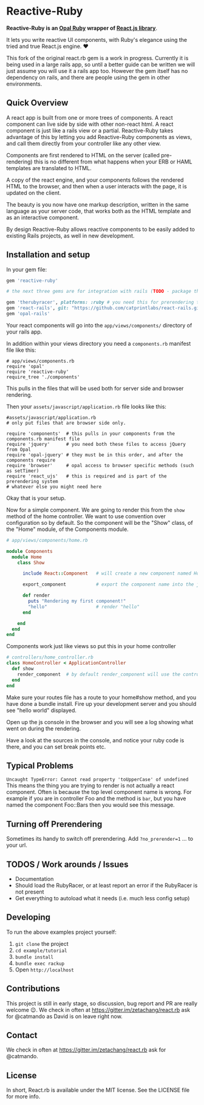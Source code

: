 # Reactive-Ruby

**Reactive-Ruby is an [Opal Ruby](http://opalrb.org) wrapper of [React.js library](http://facebook.github.io/react/)**.

It lets you write reactive UI components, with Ruby's elegance using the tried and true React.js engine. :heart:

This fork of the original react.rb gem is a work in progress.  Currently it is being used in a large rails app, so until a better guide can be written we will just assume you will use it a rails app too.  However the gem itself has no dependency on rails, and there are people using the gem in other environments.

## Quick Overview

A react app is built from one or more trees of components.  A react component can live side by side with other non-react html. A react component is just like a rails view or a partial.  Reactive-Ruby takes advantage of this by letting you add Reactive-Ruby components as views, and call them directly from your controller like any other view.

Components are first rendered to HTML on the server (called pre-rendering) this is no different from what happens when your ERB or HAML templates are translated to HTML.  

A copy of the react engine, and your components follows the rendered HTML to the browser, and then when a user interacts with the page, it is updated on the client.

The beauty is you now have one markup description, written in the same language as your server code, that works both as the HTML template and as an interactive component.

By design Reactive-Ruby allows reactive components  to be easily added to existing Rails projects, as well in new development. 


## Installation and setup

In your gem file:

```ruby
gem 'reactive-ruby'

# the next three gems are for integration with rails (TODO - package these up as a reactive-rails gem)

gem 'therubyracer', platforms: :ruby # you need this for prerendering to work
gem 'react-rails', git: "https://github.com/catprintlabs/react-rails.git", :branch => 'isomorphic-methods-support'  
gem 'opal-rails'                      
```

Your react components will go into the `app/views/components/` directory of your rails app.

In addition within your views directory you need a  `components.rb` manifest file like this:

```
# app/views/components.rb
require 'opal'
require 'reactive-ruby'
require_tree './components'
``` 

This pulls in the files that will be used both for server side and browser rendering.

Then your `assets/javascript/application.rb` file looks like this:

```
#assets/javascript/application.rb
# only put files that are browser side only.

require 'components'  # this pulls in your components from the components.rb manifest file  
require 'jquery'      # you need both these files to access jQuery from Opal
require 'opal-jquery' # they must be in this order, and after the components require
require 'browser'     # opal access to browser specific methods (such as setTimer)
require 'react_ujs'   # this is required and is part of the prerendering system     
# whatever else you might need here
```

Okay that is your setup.

Now for a simple component.  We are going to render this from the `show` method of the home controller. We want to use  convention over configuration so by default.  So the component will be the "Show" class, of the  "Home" module, 
of the Components module.

```ruby
# app/views/components/home.rb

module Components 
  module Home
    class Show

      include React::Component   # will create a new component named Home

      export_component           # export the component name into the javascript space 

      def render  
        puts "Rendering my first component!"
        "hello"                  # render "hello" 
      end

    end
  end
end
```

Components work just like views so put this in your home controller
```ruby
# controllers/home_controller.rb
class HomeController < ApplicationController
  def show
    render_component  # by default render_component will use the controller name to find the appropriate component
  end
end
```

Make sure your routes file has a route to your home#show method, and you have done a bundle install.  Fire up your development server and you should see "hello world" displayed.

Open up the js console in the browser and you will see a log showing what went on during the rendering.

Have a look at the sources in the console, and notice your ruby code is there, and you can set break points etc.

## Typical Problems

`Uncaught TypeError: Cannot read property 'toUpperCase' of undefined`  This means the thing you are trying to render is not actually a react component.  Often is because the top level component name is wrong.  For example if you are in controller Foo and the method is `bar`, but you have named the component Foo::Bars then you would see this message.

## Turning off Prerendering

Sometimes its handy to switch off prerendering.  Add `?no_prerender=1` ... to your url.


## TODOS / Work arounds / Issues

* Documentation
* Should load the RubyRacer, or at least report an error if the RubyRacer is not present
* Get everything to autoload what it needs (i.e. much less config setup)

## Developing

To run the above examples project yourself:

1. `git clone` the project
2. `cd example/tutorial`
2. `bundle install`
3. `bundle exec rackup`
4. Open `http://localhost`

## Contributions

This project is still in early stage, so discussion, bug report and PR are really welcome :wink:.
We check in often at https://gitter.im/zetachang/react.rb ask for @catmando as David is on leave right now. 

## Contact

We check in often at https://gitter.im/zetachang/react.rb ask for @catmando.

## License

In short, React.rb is available under the MIT license. See the LICENSE file for more info.
